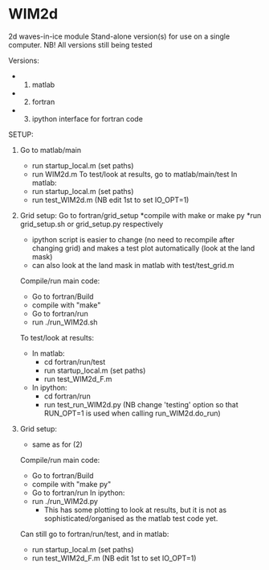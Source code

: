 WIM2d
=====

2d waves-in-ice module
Stand-alone version(s) for use on a single computer.
NB! All versions still being tested

Versions:
- 1. matlab
- 2. fortran
- 3. ipython interface for fortran code

SETUP:

1. Go to matlab/main
   * run startup_local.m (set paths)
   * run WIM2d.m
   To test/look at results, go to matlab/main/test
   In matlab:
   * run startup_local.m (set paths)
   * run test_WIM2d.m    (NB edit 1st to set IO_OPT=1)

2. Grid setup:
   Go to fortran/grid_setup
   *compile with make or make py
   *run grid_setup.sh or grid_setup.py respectively
   - ipython script is easier to change (no need to recompile after changing grid)
      and makes a test plot automatically (look at the land mask)
   - can also look at the land mask in matlab with test/test_grid.m

   Compile/run main code:
   - Go to fortran/Build
   * compile with "make"
   - Go to fortran/run
   * run ./run_WIM2d.sh

   To test/look at results:
   - In matlab:
      * cd fortran/run/test
      * run startup_local.m (set paths)
      * run test_WIM2d_F.m
   - In ipython:
      * cd fortran/run
      * run test_run_WIM2d.py
         (NB change 'testing' option so that RUN_OPT=1
          is used when calling run_WIM2d.do_run)

3. Grid setup:
   - same as for (2)

   Compile/run main code:
   - Go to fortran/Build
   * compile with "make py"
   - Go to fortran/run
   In ipython:
   * run ./run_WIM2d.py
     - This has some plotting to look at results,
       but it is not as sophisticated/organised
       as the matlab test code yet.

   Can still go to fortran/run/test,
   and in matlab:
   * run startup_local.m (set paths)
   * run test_WIM2d_F.m  (NB edit 1st to set IO_OPT=1)
